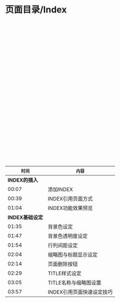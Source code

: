 # 页面目录/Index

<div id="youkuplayer" style="width:100%;height:450px;"></div>
<script type="text/javascript" src="http://player.youku.com/jsapi">
    player = new YKU.Player('youkuplayer',{
                                styleid: '0',
                                client_id: '35478c9be79d6b21',
                                vid: 'XNzU4MTM3Njg4',
                                autoplay: false,
                                show_related: true
                                });
</script>


| `时间` | `内容` |
| -- | -- |
| **INDEX的插入** ||
| 00:07 | 添加INDEX |
| 00:39 | INDEX引用页面方式 |
| 01:04 | INDEX功能效果预览 |
| **INDEX基础设定** ||
| 01:35 | 背景色设定 |
| 01:47 | 背景色透明度设定 |
| 01:54 | 行列间距设定 |
| 02:04 | 缩略图与标题显示设定 |
| 02:14 | 页面删除按钮 |
| 02:29 | TITLE样式设定 |
| 03:05 | TITLE名称与缩略图设置 |
| 03:57 | INDEX引用页面快速设定技巧 |
